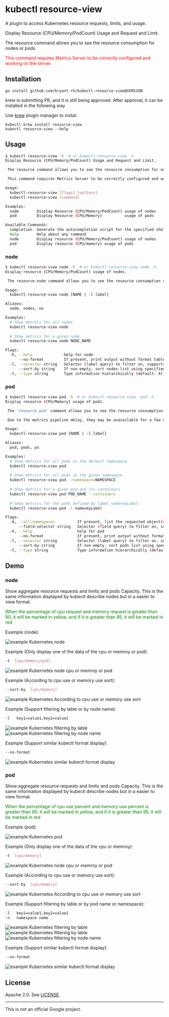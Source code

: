 # kubectl resource-view
A plugin to access Kubernetes resource requests, limits, and usage.

Display Resource (CPU/Memory/PodCount) Usage and Request and Limit.

The resource command allows you to see the resource consumption for nodes or pods.

<font color="red">This command requires Metrics Server to be correctly configured and working on the server.</font>

## Installation

    go install github.com/bryant-rh/kubectl-resource-view@VERSION


krew is submitting PR, and it is still being approved. After approval, it can be installed in the following way

Use [krew](https://krew.sigs.k8s.io/) plugin manager to instal:

    kubectl krew install resource-view
    kubectl resource-view --help


## Usage
```bash
$ kubectl resource-view -h  # or kubectl-resource-view -h
Display Resource (CPU/Memory/PodCount) Usage and Request and Limit.

 The resource command allows you to see the resource consumption for nodes or pods.

 This command requires Metrics Server to be correctly configured and working on the server.

Usage:
  kubectl-resource-view [flags] [options]
  kubectl-resource-view [command]

Examples:
  node        Display Resource (CPU/Memory/PodCount) usage of nodes
  pod         Display Resource (CPU/Memory)          usage of pods

Available Commands:
  completion  Generate the autocompletion script for the specified shell
  help        Help about any command
  node        Display resource (CPU/Memory/PodCount) usage of nodes
  pod         Display resource (CPU/memory) usage of pods

```
### node
```bash
$ kubectl resource-view node -h  # or kubectl-resource-view node -h
Display resource (CPU/Memory/PodCount) usage of nodes.

 The resource-node command allows you to see the resource consumption of nodes.

Usage:
  kubectl-resource-view node [NAME | -l label]

Aliases:
  node, nodes, no

Examples:
  # Show metrics for all nodes
  kubectl resource-view node
  
  # Show metrics for a given node
  kubectl resource-view node NODE_NAME

Flags:
  -h, --help              help for node
      --no-format         If present, print output without format table
  -l, --selector string   Selector (label query) to filter on, supports '=', '==', and '!='.(e.g. -l key1=value1,key2=value2)
      --sort-by string    If non-empty, sort nodes list using specified field. The field can be either 'cpu' or 'memory' or ''.
  -t, --type string       Type information hierarchically (default: All Type)[possible values: cpu, memory, pod]

```

### pod
``` bash
$ kubectl resource-view pod -h  # or kubectl-resource-view  pod -h
Display resource (CPU/Memory) usage of pods.

 The 'resource pod' command allows you to see the resource consumption of pods.

 Due to the metrics pipeline delay, they may be unavailable for a few minutes since pod creation.

Usage:
  kubectl-resource-view pod [NAME | -l label]

Aliases:
  pod, pods, po

Examples:
  # Show metrics for all pods in the default namespace
  kubectl resource-view pod
  
  # Show metrics for all pods in the given namespace
  kubectl resource-view pod --namespace=NAMESPACE
  
  # Show metrics for a given pod and its containers
  kubectl resource-view pod POD_NAME --containers
  
  # Show metrics for the pods defined by label name=myLabel
  kubectl resource-view pod -l name=myLabel

Flags:
  -A, --all-namespaces          If present, list the requested object(s) across all namespaces. Namespace in current context is ignored even if specified with --namespace.
      --field-selector string   Selector (field query) to filter on, supports '=', '==', and '!='.(e.g. --field-selector key1=value1,key2=value2). The server only supports a limited number of field queries per type.
  -h, --help                    help for pod
      --no-format               If present, print output without format table
  -l, --selector string         Selector (label query) to filter on, supports '=', '==', and '!='.(e.g. -l key1=value1,key2=value2)
      --sort-by string          If non-empty, sort pods list using specified field. The field can be either 'cpu' or 'memory'.
  -t, --type string             Type information hierarchically (default: All Type)[possible values: cpu, memory, pod]
```

## Demo

### node

Show aggregate resource requests and limits  and pods Capacity. This is the same information displayed by kubectl describe nodes but in a easier to view format.

<font color="green">When the percentage of cpu request and memory request is greater than 90, it will be marked in yellow, and if it is greater than 95, it will be marked in red</font>


Example (node):

![example Kubernetes node](assets/demo-node-1.png)

Example (Only display one of the data of the cpu or memroy or pod):
```bash
-t  [cpu/memory/pod]
```

![example Kubernetes node cpu or memroy or pod](assets/demo-node-2.png)

Example (According to cpu use or memory use sort):
```bash
--sort-by  [cpu/memory]
```

![example Kubernetes According to cpu use or memory use sort](assets/demo-node-3.png)

Example (Support filtering by lable or by node name):
```bash
-l   key1=value1,key2=value2
```

![example Kubernetes filtering by lable](assets/demo-node-4.png)
![example Kubernetes filtering by node name](assets/demo-node-5.png)


Example (Support similar kubectl format display):
```bash
--no-format
```

![example Kubernetes similar kubectl format display](assets/demo-node-6.png)

### pod

Show aggregate resource requests and limits  and pods Capacity. This is the same information displayed by kubectl describe nodes but in a easier to view format.

<font color="green">When the percentage of cpu use percent and memory use percent is greater than 90, it will be marked in yellow, and if it is greater than 95, it will be marked in red</font>

Example (pod):

![example Kubernetes pod](assets/demo-pod-1.png)

Example (Only display one of the data of the cpu or memroy):
```bash
-t  [cpu/memory]
```

![example Kubernetes node cpu or memroy or pod](assets/demo-pod-7.png)

Example (According to cpu use or memory use sort):
```bash
--sort-by  [cpu/memory]
```

![example Kubernetes According to cpu use or memory use sort](assets/demo-pod-3.png)

Example (Support filtering by lable or by pod name or namespace):
```bash
-l   key1=value1,key2=value2
-n   namespace name
```

![example Kubernetes filtering by lable](assets/demo-pod-2.png)
![example Kubernetes filtering by lable](assets/demo-pod-4.png)
![example Kubernetes filtering by node name](assets/demo-pod-5.png)


Example (Support similar kubectl format display):
```bash
--no-format
```

![example Kubernetes similar kubectl format display](assets/demo-pod-6.png)

## License

Apache 2.0. See [LICENSE](./LICENSE).

---

This is not an official Google project.
